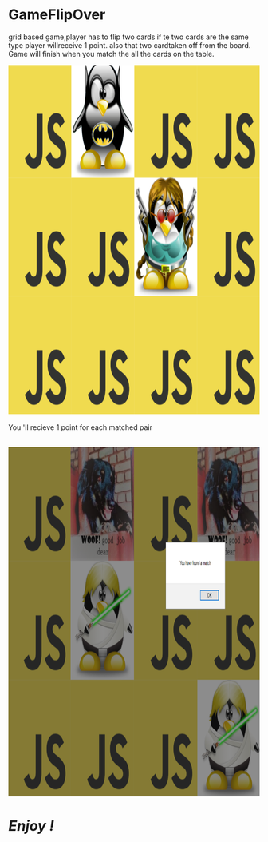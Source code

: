 # GameFlipOver
grid based game,player has  to flip two cards  if te two cards are the same type player willreceive 1 point. also that two cardtaken off from the board. Game will finish when you match the all the cards on the table.

<img src="https://github.com/Deshanm123/GameFlipOver/blob/master/SnapShots/PLAY.png" height="700px" width="700px">

You 'll recieve 1 point for each matched pair <br><br>

<img src="https://github.com/Deshanm123/GameFlipOver/blob/master/SnapShots/found.png" height="700px" width="700px">

<h1><em> Enjoy !</em> </h1>
